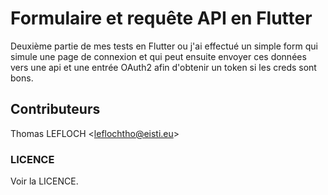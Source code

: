 # Formulaire et requête API en Flutter

Deuxième partie de mes tests en Flutter ou j'ai effectué un simple form qui simule une page de connexion et qui peut ensuite envoyer ces données vers une api et une entrée OAuth2 afin d'obtenir un token si les creds sont bons.

## Contributeurs 

Thomas LEFLOCH <<leflochtho@eisti.eu>>

### LICENCE 

Voir la LICENCE.
